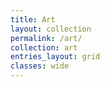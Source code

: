 ```yaml
---
title: Art
layout: collection
permalink: /art/
collection: art
entries_layout: grid
classes: wide
---
```

